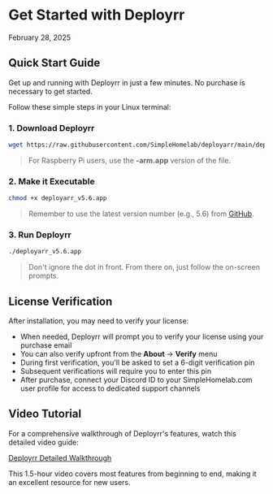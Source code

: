 # Get Started with Deployrr
February 28, 2025

## Quick Start Guide
Get up and running with Deployrr in just a few minutes. No purchase is necessary to get started.

Follow these simple steps in your Linux terminal:

### 1. Download Deployrr
```bash
wget https://raw.githubusercontent.com/SimpleHomelab/deployarr/main/deployarr_v5.6.app
```

> For Raspberry Pi users, use the **-arm.app** version of the file.

### 2. Make it Executable
```bash
chmod +x deployarr_v5.6.app
```

> Remember to use the latest version number (e.g., 5.6) from [GitHub](https://github.com/SimpleHomelab/deployarr).

### 3. Run Deployrr
```bash
./deployarr_v5.6.app
```

> Don't ignore the dot in front. From there on, just follow the on-screen prompts.

## License Verification

After installation, you may need to verify your license:

- When needed, Deployrr will prompt you to verify your license using your purchase email
- You can also verify upfront from the **About** -> **Verify** menu
- During first verification, you'll be asked to set a 6-digit verification pin
- Subsequent verifications will require you to enter this pin
- After purchase, connect your Discord ID to your SimpleHomelab.com user profile for access to dedicated support channels

## Video Tutorial

For a comprehensive walkthrough of Deployrr's features, watch this detailed video guide:

[Deployrr Detailed Walkthrough](https://www.youtube.com/watch?v=rdqbAr0TFnQ)

This 1.5-hour video covers most features from beginning to end, making it an excellent resource for new users.
